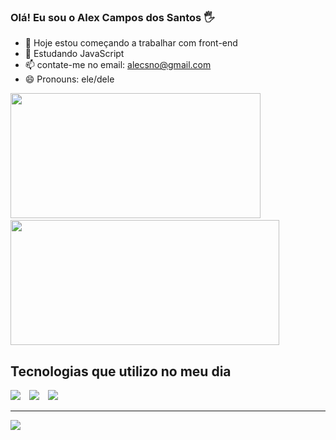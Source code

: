 ### Olá! Eu sou o Alex Campos dos Santos 🖐️

- 🔭 Hoje estou começando a trabalhar com front-end
- 🌱 Estudando JavaScript
- 📫 contate-me no email: alecsno@gmail.com
- 😄 Pronouns: ele/dele

<div>
<img height="200px" width="400px" src="https://github-readme-stats.vercel.app/api?username=AlexCamposDosSantos&show_icons=true&theme=dracula"/>   
<img height="200px" width="430px" src="https://github-readme-stats.vercel.app/api/top-langs/?username=AlexCamposDosSantos&layout=compact&langs_count=7&theme=dracula"/></div>

## Tecnologias que utilizo no meu dia
<div>
  

<img style="" aalt="HTML5" src="https://img.shields.io/badge/HTML5-E34F26?style=for-the-badge&logo=html5&logoColor=white" />
<img style="margin-left:10px;" aalt="CSS3" src="https://img.shields.io/badge/CSS3-1572B6?style=for-the-badge&logo=css3&logoColor=white" />
<img style="margin-left:10px;" aalt="Javascript" src="https://img.shields.io/badge/JavaScript-F7DF1E?style=for-the-badge&logo=javascript&logoColor=black" />
</div>

---
[![](https://visitcount.itsvg.in/api?id=AlexCamposDosSantos&icon=5&color=3)](https://visitcount.itsvg.in)

<!-- Proudly created with GPRM ( https://gprm.itsvg.in ) -->
